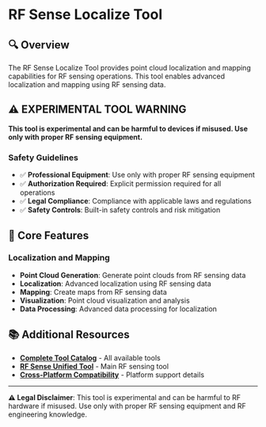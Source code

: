 # RF Sense Localize Tool

## 🔍 **Overview**

The RF Sense Localize Tool provides point cloud localization and mapping capabilities for RF sensing operations. This tool enables advanced localization and mapping using RF sensing data.

## ⚠️ **EXPERIMENTAL TOOL WARNING**

**This tool is experimental and can be harmful to devices if misused. Use only with proper RF sensing equipment.**

### **Safety Guidelines**
- ✅ **Professional Equipment**: Use only with proper RF sensing equipment
- ✅ **Authorization Required**: Explicit permission required for all operations
- ✅ **Legal Compliance**: Compliance with applicable laws and regulations
- ✅ **Safety Controls**: Built-in safety controls and risk mitigation

## 🎯 **Core Features**

### **Localization and Mapping**
- **Point Cloud Generation**: Generate point clouds from RF sensing data
- **Localization**: Advanced localization using RF sensing data
- **Mapping**: Create maps from RF sensing data
- **Visualization**: Point cloud visualization and analysis
- **Data Processing**: Advanced data processing for localization

## 📚 **Additional Resources**

- **[Complete Tool Catalog](docs/general/TOOL_CATALOG.md)** - All available tools
- **[RF Sense Unified Tool](rf_sense_unified.md)** - Main RF sensing tool
- **[Cross-Platform Compatibility](docs/CROSS_PLATFORM_COMPATIBILITY.md)** - Platform support details

---

**⚠️ Legal Disclaimer**: This tool is experimental and can be harmful to RF hardware if misused. Use only with proper RF sensing equipment and RF engineering knowledge.
